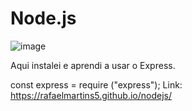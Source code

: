 
# Node.js
![image](https://user-images.githubusercontent.com/86852900/184902038-a51f9ed9-9d41-4368-a91c-fbb286a59b89.png)

Aqui instalei e aprendi a usar o Express.

const express = require ("express");
Link: https://rafaelmartins5.github.io/nodejs/
